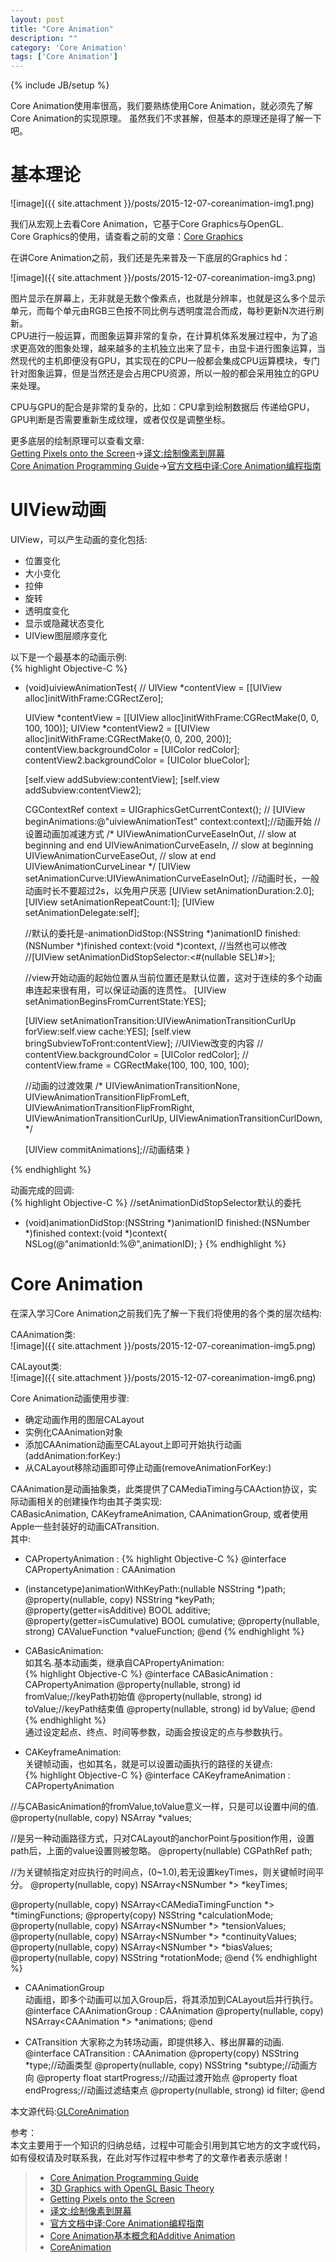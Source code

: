 ```yaml
---
layout: post
title: "Core Animation"
description: ""
category: 'Core Animation'
tags: ['Core Animation']
---
```

{% include JB/setup %}

Core Animation使用率很高，我们要熟练使用Core Animation，就必须先了解Core Animation的实现原理。 虽然我们不求甚解，但基本的原理还是得了解一下吧。

<!--more-->

# 基本理论  
![image]({{ site.attachment }}/posts/2015-12-07-coreanimation-img1.png) 

我们从宏观上去看Core Animation，它基于Core Graphics与OpenGL.   
Core Graphics的使用，请查看之前的文章：[Core Graphics](http://grayluo.github.io/WeiFocusIo/core%20graphics/2015/11/30/coregraphics/)  

在讲Core Animation之前，我们还是先来普及一下底层的Graphics hd：  

![image]({{ site.attachment }}/posts/2015-12-07-coreanimation-img3.png) 

图片显示在屏幕上，无非就是无数个像素点，也就是分辨率，也就是这么多个显示单元，而每个单元由RGB三色按不同比例与透明度混合而成，每秒更新N次进行刷新。  
CPU进行一般运算，而图象运算非常的复杂，在计算机体系发展过程中，为了追求更高效的图象处理，越来越多的主机独立出来了显卡，由显卡进行图象运算，当然现代的主机即便没有GPU，其实现在的CPU一般都会集成CPU运算模块，专门针对图象运算，但是当然还是会占用CPU资源，所以一般的都会采用独立的GPU来处理。  

CPU与GPU的配合是非常的复杂的，比如：CPU拿到绘制数据后 传递给GPU，GPU判断是否需要重新生成纹理，或者仅仅是调整坐标。  

更多底层的绘制原理可以查看文章:  
[Getting Pixels onto the Screen](https://www.objc.io/issues/3-views/moving-pixels-onto-the-screen/#pixels)->[译文:绘制像素到屏幕](http://blog.jobbole.com/54511/)  
[Core Animation Programming Guide](https://developer.apple.com/library/mac/documentation/Cocoa/Conceptual/CoreAnimation_guide/Introduction/Introduction.html)->[官方文档中译:Core Animation编程指南](http://www.cocoachina.com/ios/20131230/7627.html) 

# UIView动画
UIView，可以产生动画的变化包括:    
 * 位置变化    
 * 大小变化     
 * 拉伸  
 * 旋转  
 * 透明度变化    
 * 显示或隐藏状态变化  
 * UIView图层顺序变化   

以下是一个最基本的动画示例:  
{% highlight Objective-C %}
- (void)uiviewAnimationTest{
//    UIView *contentView = [[UIView alloc]initWithFrame:CGRectZero];
    
    UIView *contentView = [[UIView alloc]initWithFrame:CGRectMake(0, 0, 100, 100)];
    UIView *contentView2 = [[UIView alloc]initWithFrame:CGRectMake(0, 0, 200, 200)];
    contentView.backgroundColor = [UIColor redColor];
    contentView2.backgroundColor = [UIColor blueColor];

    [self.view addSubview:contentView];
    [self.view addSubview:contentView2];
    
    CGContextRef context = UIGraphicsGetCurrentContext();
    //
    [UIView beginAnimations:@"uiviewAnimationTest" context:context];//动画开始
    //设置动画加减速方式
    /*
        UIViewAnimationCurveEaseInOut,         // slow at beginning and end
        UIViewAnimationCurveEaseIn,            // slow at beginning
        UIViewAnimationCurveEaseOut,           // slow at end
        UIViewAnimationCurveLinear
     */
    [UIView setAnimationCurve:UIViewAnimationCurveEaseInOut];
    //动画时长，一般动画时长不要超过2s，以免用户厌恶
    [UIView setAnimationDuration:2.0];
    [UIView setAnimationRepeatCount:1];
    [UIView setAnimationDelegate:self];
    
    //默认的委托是-animationDidStop:(NSString *)animationID finished:(NSNumber *)finished context:(void *)context,
    //当然也可以修改
    //[UIView setAnimationDidStopSelector:<#(nullable SEL)#>];
    
    //view开始动画的起始位置从当前位置还是默认位置，这对于连续的多个动画串连起来很有用，可以保证动画的连贯性。
    [UIView setAnimationBeginsFromCurrentState:YES];
    
    [UIView setAnimationTransition:UIViewAnimationTransitionCurlUp forView:self.view cache:YES];
    [self.view bringSubviewToFront:contentView];
    //UIView改变的内容
//    contentView.backgroundColor = [UIColor redColor];
//    contentView.frame = CGRectMake(100, 100, 100, 100);
    
    //动画的过渡效果
    /*
    UIViewAnimationTransitionNone,
    UIViewAnimationTransitionFlipFromLeft,
    UIViewAnimationTransitionFlipFromRight,
    UIViewAnimationTransitionCurlUp,
    UIViewAnimationTransitionCurlDown,
*/
    
    
    [UIView commitAnimations];//动画结束
}

{% endhighlight %}  

动画完成的回调:  
{% highlight Objective-C %}
//setAnimationDidStopSelector默认的委托
- (void)animationDidStop:(NSString *)animationID finished:(NSNumber *)finished context:(void *)context{
    NSLog(@"animationId:%@",animationID);
}
{% endhighlight %}  


# Core Animation   
在深入学习Core Animation之前我们先了解一下我们将使用的各个类的层次结构:

CAAnimation类:  
![image]({{ site.attachment }}/posts/2015-12-07-coreanimation-img5.png) 

CALayout类:  
![image]({{ site.attachment }}/posts/2015-12-07-coreanimation-img6.png) 

Core Animation动画使用步骤:
* 确定动画作用的图层CALayout    
* 实例化CAAnimation对象    
* 添加CAAnimation动画至CALayout上即可开始执行动画(addAnimation:forKey:)  
* 从CALayout移除动画即可停止动画(removeAnimationForKey:)  

CAAnimation是动画抽象类，此类提供了CAMediaTiming与CAAction协议，实际动画相关的创建操作均由其子类实现:  
CABasicAnimation, CAKeyframeAnimation, CAAnimationGroup, 或者使用Apple一些封装好的动画CATransition.  
其中:  

* CAPropertyAnimation :
{% highlight Objective-C %}
@interface CAPropertyAnimation : CAAnimation
+ (instancetype)animationWithKeyPath:(nullable NSString *)path;
@property(nullable, copy) NSString *keyPath;
@property(getter=isAdditive) BOOL additive;
@property(getter=isCumulative) BOOL cumulative;
@property(nullable, strong) CAValueFunction *valueFunction;
@end
{% endhighlight %}  


* CABasicAnimation:  
如其名.基本动画类，继承自CAPropertyAnimation:  
{% highlight Objective-C %}
@interface CABasicAnimation : CAPropertyAnimation
@property(nullable, strong) id fromValue;//keyPath初始值
@property(nullable, strong) id toValue;//keyPath结束值
@property(nullable, strong) id byValue;
@end
{% endhighlight %}  
通过设定起点、终点、时间等参数，动画会按设定的点与参数执行。

* CAKeyframeAnimation:  
关键帧动画，也如其名，就是可以设置动画执行的路径的关键点:  
{% highlight Objective-C %}
@interface CAKeyframeAnimation : CAPropertyAnimation

//与CABasicAnimation的fromValue,toValue意义一样，只是可以设置中间的值.
@property(nullable, copy) NSArray *values;

//是另一种动画路径方式，只对CALayout的anchorPoint与position作用，设置path后，上面的value设置则被忽略。
@property(nullable) CGPathRef path;

//为关键帧指定对应执行的时间点，(0~1.0),若无设置keyTimes，则关键帧时间平分。
@property(nullable, copy) NSArray<NSNumber *> *keyTimes;

@property(nullable, copy) NSArray<CAMediaTimingFunction *> *timingFunctions;
@property(copy) NSString *calculationMode;
@property(nullable, copy) NSArray<NSNumber *> *tensionValues;
@property(nullable, copy) NSArray<NSNumber *> *continuityValues;
@property(nullable, copy) NSArray<NSNumber *> *biasValues;
@property(nullable, copy) NSString *rotationMode;
@end
{% endhighlight %}  

* CAAnimationGroup  
动画组，即多个动画可以加入Group后，将其添加到CALayout后并行执行。
@interface CAAnimationGroup : CAAnimation
@property(nullable, copy) NSArray<CAAnimation *> *animations;
@end

* CATransition 
大家称之为转场动画，即提供移入、移出屏幕的动画.
@interface CATransition : CAAnimation
@property(copy) NSString *type;//动画类型
@property(nullable, copy) NSString *subtype;//动画方向
@property float startProgress;//动画过渡开始点
@property float endProgress;//动画过滤结束点
@property(nullable, strong) id filter;
@end



本文源代码:[GLCoreAnimation](https://github.com/GrayLuo/GLCoreAnimation)

参考：  
本文主要用于一个知识的归纳总结，过程中可能会引用到其它地方的文字或代码，如有侵权请及时联系我，在此对写作过程中参考了的文章作者表示感谢！   

 > * [Core Animation Programming Guide](https://developer.apple.com/library/mac/documentation/Cocoa/Conceptual/CoreAnimation_guide/Introduction/Introduction.html)  
 > * [3D Graphics with OpenGL Basic Theory](http://www.ntu.edu.sg/home/ehchua/programming/opengl/CG_BasicsTheory.html#zz-1.)
 > * [Getting Pixels onto the Screen](https://www.objc.io/issues/3-views/moving-pixels-onto-the-screen/#pixels)
 > * [译文:绘制像素到屏幕](http://blog.jobbole.com/54511/)  
 > * [官方文档中译:Core Animation编程指南](http://www.cocoachina.com/ios/20131230/7627.html)
 > * [Core Animation基本概念和Additive Animation](http://studentdeng.github.io/blog/2014/06/24/core-animation/?utm_source=tuicool&utm_medium=referral)
 > * [CoreAnimation](http://www.jianshu.com/p/ee2d3a8b2d67)

